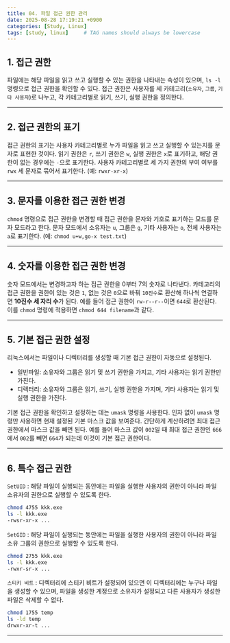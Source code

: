 ```yaml
---
title: 04. 파일 접근 권한 관리
date: 2025-08-28 17:19:21 +0900
categories: [Study, Linux]
tags: [study, linux]     # TAG names should always be lowercase
---
```


## 1. 접근 권한

파일에는 해당 파일을 읽고 쓰고 실행할 수 있는 권한을 나타내는 속성이 있으며,
`ls -l` 명령으로 접근 권한을 확인할 수 있다.
접근 권한은 사용자를 세 카테고리(`소유자`, `그룹`, `기타 사용자`)로 나누고,
각 카테고리별로 읽기, 쓰기, 실행 권한을 정의한다.

---

## 2. 접근 권한의 표기

접근 권한의 표기는 사용자 카테고리별로 누가 파일을 읽고 쓰고 실행할 수 있는지를 문자로 표현한 것이다.
읽기 권한은 `r`, 쓰기 권한은 `w`, 실행 권한은 `x`로 표기하고,
해당 권한이 없는 경우에는 `-`으로 표기한다.
사용자 카테고리별로 세 가지 권한의 부여 여부를 `rwx` 세 문자로 묶어서 표기한다. (예: `rwxr-xr-x`)

---

## 3. 문자를 이용한 접근 권한 변경
`chmod` 명령으로 접근 권한을 변경할 때 접근 권한을 문자와 기호로 표기하는 모드를 문자 모드라고 한다.
문자 모드에서 소유자는 `u`, 그룹은 `g`, 기타 사용자는 `o`, 전체 사용자는 `a`로 표기한다.
(예: `chmod u+w,go-x test.txt`)

---

## 4. 숫자를 이용한 접근 권한 변경

숫자 모드에서는 변경하고자 하는 접근 권한을 0부터 7의 숫자로 나타낸다.
카테고리의 접근 권한을 권한이 있는 것은 `1`, 없는 것은 `0`으로 바꿔 `10진수`로
환산해 하나씩 연결하면 **10진수 세 자리 수**가 된다.
예를 들어 접근 권한이 `rw-r--r--`이면 `644`로 환산된다.
이를 `chmod` 명령에 적용하면 `chmod 644 filename`과 같다.

---

## 5. 기본 접근 권한 설정

리눅스에서는 파일이나 디렉터리를 생성할 때 기본 접근 권한이 자동으로 설정된다.
- 일반파일: 소유자와 그룹은 읽기 및 쓰기 권한을 가지고, 기타 사용자는 읽기 권한만 가진다.
- 디렉터리: 소유자와 그룹은 읽기, 쓰기, 실행 권한을 가지며, 기타 사용자는 읽기 및 실행 권한을 가진다.

기본 접근 권한을 확인하고 설정하는 데는 `umask` 명령을 사용한다.
인자 없이 `umask` 명령만 사용하면 현재 설정된 기본 마스크 값을 보여준다.
간단하게 계산하려면 최대 접근 권한에서 마스크 값을 빼면 된다.
예를 들어 마스크 값이 `002`일 때 최대 접근 권한인 `666`에서 `002`를 빼면
`664`가 되는데 이것이 기본 접근 권한이다.

---

## 6. 특수 접근 권한

`SetUID`
: 해당 파일이 실행되는 동안에는 파일을 실행한 사용자의 권한이 아니라
파일 소유자의 권한으로 실행할 수 있도록 한다.

```bash
chmod 4755 kkk.exe
ls -l kkk.exe
-rwsr-xr-x ...
```

`SetGID`
: 해당 파일이 실행되는 동안에는 파일을 실행한 사용자의 권한이 아니라
파일 소유 그룹의 권한으로 실행할 수 있도록 한다.

```bash
chmod 2755 kkk.exe
ls -l kkk.exe
-rwxr-sr-x ...
```

`스티키 비트`
: 디렉터리에 스티키 비트가 설정되어 있으면 이 디렉터리에는 누구나 파일을 생성할 수 있으며,
파일을 생성한 계정으로 소유자가 설정되고 다른 사용자가 생성한 파일은 삭제할 수 없다.

```bash
chmod 1755 temp
ls -ld temp
drwxr-xr-t ...
```

---
